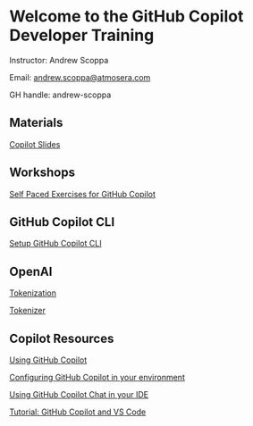 # Welcome to the GitHub Copilot Developer Training

Instructor: Andrew Scoppa

Email: andrew.scoppa@atmosera.com

GH handle:  andrew-scoppa

## Materials

[Copilot Slides](https://github.com/user-attachments/files/18510802/en-v2-github-copilot-developer.pdf)

## Workshops

[Self Paced Exercises for GitHub Copilot](https://github.com/Atmosera-CoPilot-Dev/self-paced)

## GitHub Copilot CLI

[Setup GitHub Copilot CLI](https://docs.github.com/en/copilot/github-copilot-in-the-cli/setting-up-github-copilot-in-the-cli)

## OpenAI

[Tokenization](https://microsoft.github.io/Workshop-Interact-with-OpenAI-models/tokenization)

[Tokenizer](https://platform.openai.com/tokenizer)

## Copilot Resources

[Using GitHub Copilot](https://docs.github.com/en/copilot/using-github-copilot)

[Configuring GitHub Copilot in your environment](https://docs.github.com/en/copilot/configuring-github-copilot/configuring-github-copilot-in-your-environment)

[Using GitHub Copilot Chat in your IDE](https://docs.github.com/en/copilot/github-copilot-chat/using-github-copilot-chat-in-your-ide)

[Tutorial: GitHub Copilot and VS Code](https://github.com/skills/copilot-codespaces-vscode)














